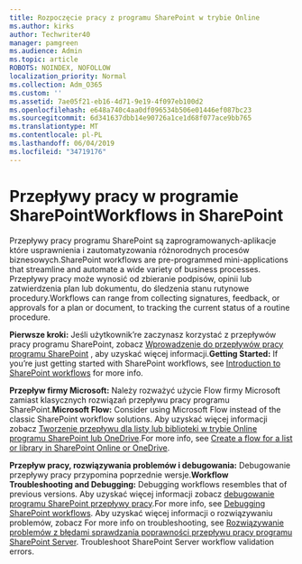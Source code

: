 ```yaml
---
title: Rozpoczęcie pracy z programu SharePoint w trybie Online
ms.author: kirks
author: Techwriter40
manager: pamgreen
ms.audience: Admin
ms.topic: article
ROBOTS: NOINDEX, NOFOLLOW
localization_priority: Normal
ms.collection: Adm_O365
ms.custom: ''
ms.assetid: 7ae05f21-eb16-4d71-9e19-4f097eb100d2
ms.openlocfilehash: e648a740c4aa0df096534b506e01446ef087bc23
ms.sourcegitcommit: 6d341637dbb14e90726a1ce1d68f077ace9bb765
ms.translationtype: MT
ms.contentlocale: pl-PL
ms.lasthandoff: 06/04/2019
ms.locfileid: "34719176"
---
```

# <a name="workflows-in-sharepoint"></a><span data-ttu-id="82633-102">Przepływy pracy w programie SharePoint</span><span class="sxs-lookup"><span data-stu-id="82633-102">Workflows in SharePoint</span></span>

<p><span data-ttu-id="82633-103">Przepływy pracy programu SharePoint są zaprogramowanych-aplikacje które usprawnienia i zautomatyzowania różnorodnych procesów biznesowych.</span><span class="sxs-lookup"><span data-stu-id="82633-103">SharePoint workflows are pre-programmed mini-applications that streamline and automate a wide variety of business processes.</span></span> <span data-ttu-id="82633-104">Przepływy pracy może wynosić od zbieranie podpisów, opinii lub zatwierdzenia plan lub dokumentu, do śledzenia stanu rutynowe procedury.</span><span class="sxs-lookup"><span data-stu-id="82633-104">Workflows can range from collecting signatures, feedback, or approvals for a plan or document, to tracking the current status of a routine procedure.</span></span></p> <p><span data-ttu-id="82633-105"><strong>Pierwsze kroki:</strong> Jeśli użytkownik&rsquo;re zaczynasz korzystać z przepływów pracy programu SharePoint, zobacz <a href="https://support.office.com/en-us/article/introduction-to-sharepoint-workflow-07982276-54e8-4e17-8699-5056eff4d9e3">Wprowadzenie do przepływów pracy programu SharePoint</a> , aby uzyskać więcej informacji.</span><span class="sxs-lookup"><span data-stu-id="82633-105"><strong>Getting Started:</strong> If you&rsquo;re just getting started with SharePoint workflows, see <a href="https://support.office.com/en-us/article/introduction-to-sharepoint-workflow-07982276-54e8-4e17-8699-5056eff4d9e3">Introduction to SharePoint workflows</a> for more info.</span></span></p> <p><span data-ttu-id="82633-106"><strong>Przepływ firmy Microsoft:</strong> Należy rozważyć użycie Flow firmy Microsoft zamiast klasycznych rozwiązań przepływu pracy programu SharePoint.</span><span class="sxs-lookup"><span data-stu-id="82633-106"><strong>Microsoft Flow:</strong> Consider using Microsoft Flow instead of the classic SharePoint workflow solutions.</span></span> <span data-ttu-id="82633-107">Aby uzyskać więcej informacji zobacz <a href="https://support.office.com/en-us/article/create-a-flow-for-a-list-or-library-in-sharepoint-online-or-onedrive-for-business-a9c3e03b-0654-46af-a254-20252e580d01">Tworzenie przepływu dla listy lub biblioteki w trybie Online programu SharePoint lub OneDrive</a>.</span><span class="sxs-lookup"><span data-stu-id="82633-107">For more info, see <a href="https://support.office.com/en-us/article/create-a-flow-for-a-list-or-library-in-sharepoint-online-or-onedrive-for-business-a9c3e03b-0654-46af-a254-20252e580d01">Create a flow for a list or library in SharePoint Online or OneDrive</a>.</span></span></p> <p><span data-ttu-id="82633-108"><strong>Przepływ pracy, rozwiązywania problemów i debugowania:</strong> Debugowanie przepływy pracy przypomina poprzednie wersje.</span><span class="sxs-lookup"><span data-stu-id="82633-108"><strong>Workflow Troubleshooting and Debugging:</strong> Debugging workflows resembles that of previous versions.</span></span> <span data-ttu-id="82633-109">Aby uzyskać więcej informacji zobacz <a href="https://docs.microsoft.com/en-us/sharepoint/dev/general-development/debugging-sharepoint-server-workflows">debugowanie programu SharePoint przepływy pracy</a>.</span><span class="sxs-lookup"><span data-stu-id="82633-109">For more info, see <a href="https://docs.microsoft.com/en-us/sharepoint/dev/general-development/debugging-sharepoint-server-workflows">Debugging SharePoint workflows</a>.</span></span> <span data-ttu-id="82633-110">Aby uzyskać więcej informacji o rozwiązywaniu problemów, zobacz <a title="Rozwiązywanie problemów z programu SharePoint Server błędy sprawdzania poprawności przepływu pracy</span><span class="sxs-lookup"><span data-stu-id="82633-110">For more info on troubleshooting, see <a title="Troubleshoot SharePoint Server workflow validation errors</span></span>" href="https://docs.microsoft.com/en-us/sharepoint/dev/general-development/troubleshooting-sharepoint-server-workflow-validation-errors-in-visio"><span data-ttu-id="82633-111">Rozwiązywanie problemów z błędami sprawdzania poprawności przepływu pracy programu SharePoint Server</a>.&nbsp;</span><span class="sxs-lookup"><span data-stu-id="82633-111">Troubleshoot SharePoint Server workflow validation errors</a>.&nbsp;</span></span></p>

